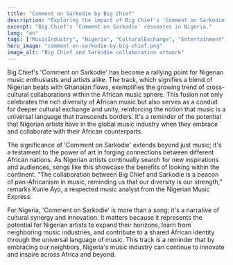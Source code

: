 ```yaml
---
title: "Comment on Sarkodie by Big Chief"
description: "Exploring the impact of Big Chief's 'Comment on Sarkodie' on Nigeria's music industry."
excerpt: "Big Chief's 'Comment on Sarkodie' resonates in Nigeria."
lang: "en"
tags: ["MusicIndustry", "Nigeria", "CulturalExchange", "Entertainment", "ArtistsCollaboration"]
hero_image: "comment-on-sarkodie-by-big-chief.png"
image_alt: "Big Chief and Sarkodie collaboration artwork"
---
```


Big Chief's 'Comment on Sarkodie' has become a rallying point for Nigerian music enthusiasts and artists alike. The track, which signifies a blend of Nigerian beats with Ghanaian flows, exemplifies the growing trend of cross-cultural collaborations within the African music sphere. This fusion not only celebrates the rich diversity of African music but also serves as a conduit for deeper cultural exchange and unity, reinforcing the notion that music is a universal language that transcends borders. It's a reminder of the potential that Nigerian artists have in the global music industry when they embrace and collaborate with their African counterparts.

The significance of 'Comment on Sarkodie' extends beyond just music; it's a testament to the power of art in forging connections between different African nations. As Nigerian artists continually search for new inspirations and audiences, songs like this showcase the benefits of looking within the continent. "The collaboration between Big Chief and Sarkodie is a beacon of pan-Africanism in music, reminding us that our diversity is our strength," remarks Kunle Ayo, a respected music analyst from the Nigerian Music Express.

For Nigeria, 'Comment on Sarkodie' is more than a song; it's a narrative of cultural synergy and innovation. It matters because it represents the potential for Nigerian artists to expand their horizons, learn from neighboring music industries, and contribute to a shared African identity through the universal language of music. This track is a reminder that by embracing our neighbors, Nigeria's music industry can continue to innovate and inspire across Africa and beyond.